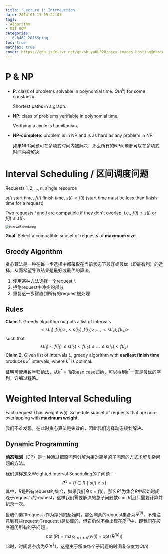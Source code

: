 ```yaml
---
title: 'Lecture 1: Introduction'
date: 2024-01-15 09:22:05
tags:
- Algorithm
- MIT OCW
categories:
- '6.046J-2015Sping'
toc: true
mathjax: true
cover: https://cdn.jsdelivr.net/gh/shuyuHU328/picx-images-hosting@master/image.66p91tli38s0.webp
---
```


# P & NP

- **P**: class of problems solvable in polynomial time. $O(n^k)$ for some constant $k$. 

  Shortest paths in a graph.

- **NP**: class of problems verifiable in polynomial time. 

  Verifying a cycle is hamiltonian.

- **NP-complete**: problem is in NP and is as hard as any problem in NP.

  如果NPC问题可在多项式时间内被解决，那么所有的NP问题都可以在多项式时间内被解决

# Interval Scheduling / 区间调度问题

Requests $1,2, . . . , n$, single resource

$s(i)$ start time, $f(i)$ finish time, $s(i) < f(i)$ (start time must be less than finish time for a request)

Two requests $i$ and $j$ are compatible if they don't overlap, i.e., $f(i) \le s(j)$ or $f(j) \le s(i)$.

<img src="https://cdn.jsdelivr.net/gh/shuyuHU328/picx-images-hosting@master/intervalScheduling.5vmv6e5bjes0.png" alt="intervalScheduling" style="zoom:70%;" />

**Goal**: Select a compatible subset of requests of **maximum size**.

## Greedy Algorithm

贪心算法是一种在每一步选择中都采取在当前状态下最好或最优（即最有利）的选择，从而希望导致结果是最好或最优的算法。

1. 使用某种方法选择一个request $i$.
2. 拒绝request中冲突的部分
3. 重复这一步骤直到所有的request被处理

## Rules

**Claim 1.** Greedy algorithm outputs a list of intervals
$$
< s(i_1), f(i_1)>, < s(i_2), f(i_2)>, . . . , < s(i_k), f(i_k) >
$$
such that
$$
s\left(i_{1}\right)<f\left(i_{1}\right) \leq s\left(i_{2}\right)<f\left(i_{2}\right) \leq \ldots \leq s\left(i_{k}\right)<f\left(i_{k}\right)
$$
**Claim 2.** Given list of intervals $L$, greedy algorithm with **earliest finish time** produces $k^*$ intervals, where $k^*$ is optimal.

证明可使用数学归纳法，从$k^*=1$的base case归纳，可以得到$k^*$一直是最优的序列，详细过程略。

# Weighted Interval Scheduling

Each request $i$ has weight $w(i)$. Schedule subset of requests that are non-overlapping with **maximum weight**.

我们不难发现，在此时贪心算法是失效的，因此我们选择动态规划解决。

## Dynamic Programming

**动态规划**（DP）是一种通过把原问题分解为相对简单的子问题的方式求解复杂问题的方法。

我们这样定义Weighted Interval Scheduling的子问题：
$$
R^{x}=\{j \in R \mid s(j) \geq x\}
$$
其中，$R$是所有request的集合，如果我们令$x=f(i)$，那么$R^{x}$为集合$R$中起始时间晚于request $i$的request，这样我们需要解决的总子问题数$n=|R|$且只需要计算并记录一次。

当我们选择request $i$作为序列的起始时，那么剩余的request集合为$R^{f(i)}$，不难注意到有些request与request $i$是协调的，但它仍然不会出现在$R^{f(i)}$中，即我们在按序遍历所有的子问题：
$$
\operatorname{opt}(R)=\max _{1 \leq i \leq n}\left(w(i)+\operatorname{opt}\left(R^{f(i)}\right)\right)
$$
此时，时间复杂度为$O(n^2)$，这是由于解决每个子问题的时间复杂度为$O(n)$.

